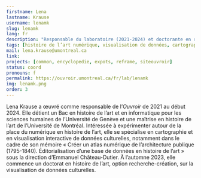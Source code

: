 ```yaml
---
firstname: Lena
lastname: Krause
username: lenamk
slug: lenamk
lang: fr
description: "Responsable du laboratoire (2021-2024) et doctorante en recherche-création"
tags: [histoire de l’art numérique, visualisation de données, cartographie, médiation culturelle, littératie numérique]
mail: lena.krause@umontreal.ca
link:
projects: [common, encyclopedie, expots, reframe, siteouvroir]
status: coord
pronouns: f
permalink: https://ouvroir.umontreal.ca/fr/lab/lenamk
img: lenamk.png
order: 3
---
```


Lena Krause a œuvré comme responsable de l’_Ouvroir_ de 2021 au début 2024. Elle détient un Bac en histoire de l’art et en informatique pour les sciences humaines de l’Université de Genève et une maîtrise en histoire de l’art de l’Université de Montréal. Intéressée à expérimenter autour de la place du numérique en histoire de l’art, elle se spécialise en cartographie et en visualisation interactive de données culturelles, notamment dans le cadre de son mémoire « Créer un atlas numérique de l’architecture publique (1795-1840). Éditorialisation d’une base de données en histoire de l’art » sous la direction d’Emmanuel Château-Dutier. À l’automne 2023, elle commence un doctorat en histoire de l’art, option recherche-création, sur la visualisation de données culturelles.
